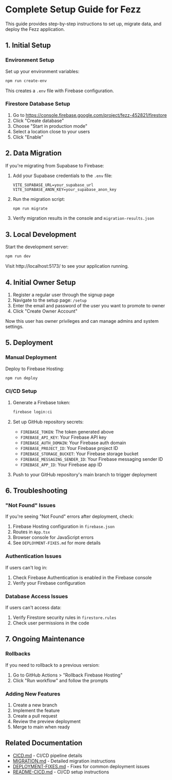 # Complete Setup Guide for Fezz

This guide provides step-by-step instructions to set up, migrate data, and deploy the Fezz application.

## 1. Initial Setup

### Environment Setup

Set up your environment variables:

```bash
npm run create-env
```

This creates a `.env` file with Firebase configuration.

### Firestore Database Setup

1. Go to https://console.firebase.google.com/project/fezz-452821/firestore
2. Click "Create database"
3. Choose "Start in production mode"
4. Select a location close to your users
5. Click "Enable"

## 2. Data Migration

If you're migrating from Supabase to Firebase:

1. Add your Supabase credentials to the `.env` file:
   ```
   VITE_SUPABASE_URL=your_supabase_url
   VITE_SUPABASE_ANON_KEY=your_supabase_anon_key
   ```

2. Run the migration script:
   ```bash
   npm run migrate
   ```

3. Verify migration results in the console and `migration-results.json`

## 3. Local Development

Start the development server:

```bash
npm run dev
```

Visit http://localhost:5173/ to see your application running.

## 4. Initial Owner Setup

1. Register a regular user through the signup page
2. Navigate to the setup page: `/setup`
3. Enter the email and password of the user you want to promote to owner
4. Click "Create Owner Account"

Now this user has owner privileges and can manage admins and system settings.

## 5. Deployment

### Manual Deployment

Deploy to Firebase Hosting:

```bash
npm run deploy
```

### CI/CD Setup

1. Generate a Firebase token:
   ```bash
   firebase login:ci
   ```

2. Set up GitHub repository secrets:
   - `FIREBASE_TOKEN`: The token generated above
   - `FIREBASE_API_KEY`: Your Firebase API key
   - `FIREBASE_AUTH_DOMAIN`: Your Firebase auth domain
   - `FIREBASE_PROJECT_ID`: Your Firebase project ID
   - `FIREBASE_STORAGE_BUCKET`: Your Firebase storage bucket
   - `FIREBASE_MESSAGING_SENDER_ID`: Your Firebase messaging sender ID
   - `FIREBASE_APP_ID`: Your Firebase app ID

3. Push to your GitHub repository's main branch to trigger deployment

## 6. Troubleshooting

### "Not Found" Issues

If you're seeing "Not Found" errors after deployment, check:

1. Firebase Hosting configuration in `firebase.json`
2. Routes in `App.tsx`
3. Browser console for JavaScript errors
4. See `DEPLOYMENT-FIXES.md` for more details

### Authentication Issues

If users can't log in:

1. Check Firebase Authentication is enabled in the Firebase console
2. Verify your Firebase configuration

### Database Access Issues

If users can't access data:

1. Verify Firestore security rules in `firestore.rules`
2. Check user permissions in the code

## 7. Ongoing Maintenance

### Rollbacks

If you need to rollback to a previous version:

1. Go to GitHub Actions > "Rollback Firebase Hosting"
2. Click "Run workflow" and follow the prompts

### Adding New Features

1. Create a new branch
2. Implement the feature
3. Create a pull request
4. Review the preview deployment
5. Merge to main when ready

## Related Documentation

- [CICD.md](CICD.md) - CI/CD pipeline details
- [MIGRATION.md](MIGRATION.md) - Detailed migration instructions 
- [DEPLOYMENT-FIXES.md](DEPLOYMENT-FIXES.md) - Fixes for common deployment issues
- [README-CICD.md](README-CICD.md) - CI/CD setup instructions